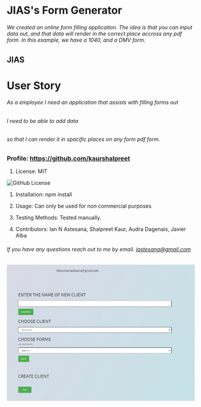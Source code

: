 
# JIAS's Form Generator

###### We created an online form filling applicaiton. The idea is that you can input data out, and that data will render in the correct place accross any pdf form. In this example, we have a 1040, and a DMV form.

## JIAS

# User Story
###### As a employee I need an application that assists with filling forms out
###### I need to be able to add data
###### so that I can render it in spacific places on any form pdf form.

### Profile: https://github.com/kaurshalpreet

1. License:
   MIT

![GitHub License](https://img.shields.io/badge/license-MIT-blue.svg)

1. Installation: 
   npm install

1. Usage: 
    Can only be used for non commercial purposes

1. Testing Methods: 
    Tested manually.

1. Contributors: 
    Ian N Astesana, Shalpreet Kaur, Audra Dagenais, Javier Alba

###### If you have any questions reach out to me by email. iastesana@gmail.com

![Alt text](./wireframe.png "Homepage")